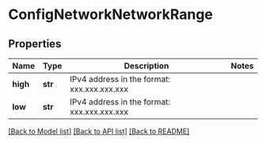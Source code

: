 # ConfigNetworkNetworkRange

## Properties
Name | Type | Description | Notes
------------ | ------------- | ------------- | -------------
**high** | **str** | IPv4 address in the format: xxx.xxx.xxx.xxx | 
**low** | **str** | IPv4 address in the format: xxx.xxx.xxx.xxx | 

[[Back to Model list]](../README.md#documentation-for-models) [[Back to API list]](../README.md#documentation-for-api-endpoints) [[Back to README]](../README.md)


